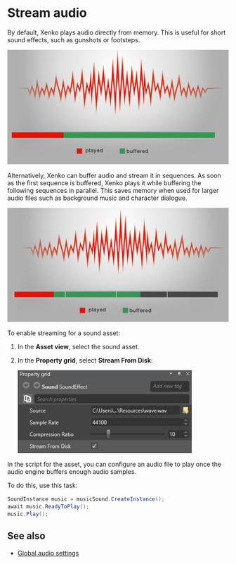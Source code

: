 # Stream audio
By default, Xenko plays audio directly from memory. This is useful for short sound effects, such as gunshots or footsteps.

![Non-streamed audio](media/audio-index-non-streamed-audio.png)

Alternatively, Xenko can buffer audio and stream it in sequences. As soon as the first sequence is buffered, Xenko plays it while buffering the following sequences in parallel. This saves memory when used for larger audio files such as background music and character dialogue.

![Streamed audio](media/audio-index-streamed-audio.png)

To enable streaming for a sound asset:

1. In the **Asset view**, select the sound asset.

2. In the **Property grid**, select **Stream From Disk**:

    ![Sound asset properties](media/audio-asset-properties-property-grid.png)

In the script for the asset, you can configure an audio file to play once the audio engine buffers enough audio samples.

To do this, use this task:

```cs
SoundInstance music = musicSound.CreateInstance();
await music.ReadyToPlay();
music.Play();
```

## See also
* [Global audio settings](global-audio-settings.md)